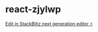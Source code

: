 # react-zjylwp

[Edit in StackBlitz next generation editor ⚡️](https://stackblitz.com/~/github.com/Aamnakakkar7/react-zjylwp)